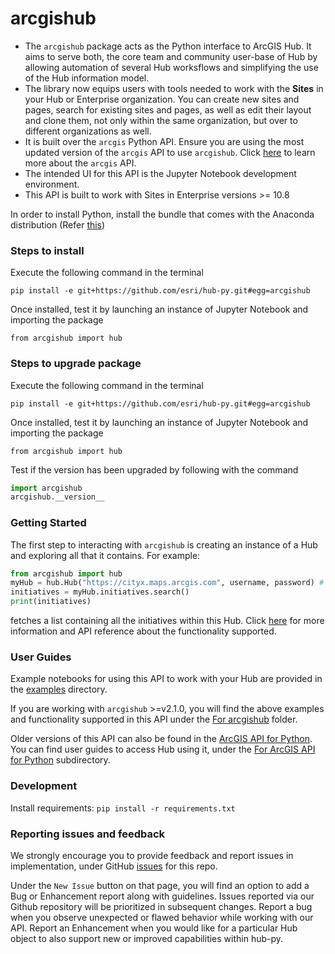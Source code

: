 # arcgishub
* The `arcgishub` package acts as the Python interface to ArcGIS Hub. It aims to serve both, the core team and community user-base of Hub by allowing automation of several Hub worksflows and simplifying the use of the Hub information model. 
* The library now equips users with tools needed to work with the __Sites__ in your Hub or Enterprise organization. You can create new sites and pages, search for existing sites and pages, as well as edit their layout and clone them, not only within the same organization, but over to different organizations as well.
* It is built over the `arcgis` Python API. Ensure you are using the most updated version of the `arcgis` API to use `arcgishub`.  Click [here](https://developers.arcgis.com/python/) to learn more about the `arcgis` API.
* The intended UI for this API is the Jupyter Notebook development environment. 
* This API is built to work with Sites in Enterprise versions >= 10.8

In order to install Python, install the bundle that comes with the Anaconda distribution (Refer [this](https://www.anaconda.com/distribution/))

### Steps to install

Execute the following command in the terminal

``` pip install -e git+https://github.com/esri/hub-py.git#egg=arcgishub ```

Once installed, test it by launching an instance of Jupyter Notebook and importing the package

``` from arcgishub import hub ```


### Steps to upgrade package

Execute the following command in the terminal

``` pip install -e git+https://github.com/esri/hub-py.git#egg=arcgishub ```

Once installed, test it by launching an instance of Jupyter Notebook and importing the package

``` from arcgishub import hub ```

Test if the version has been upgraded by following with the command

```python
import arcgishub
arcgishub.__version__ 
```


### Getting Started

The first step to interacting with `arcgishub` is creating an instance of a Hub and exploring all that it contains.
For example:

```python
from arcgishub import hub
myHub = hub.Hub("https://cityx.maps.arcgis.com", username, password) # or the url of your ArcGIS Online organization
initiatives = myHub.initiatives.search()
print(initiatives)
```

fetches a list containing all the initiatives within this Hub. Click [here](https://github.com/esri/hub-py/wiki) for more information and API reference about the functionality supported.

### User Guides

Example notebooks for using this API to work with your Hub are provided in the [examples](https://github.com/esri/hub-py/tree/master/examples) directory.

If you are working with `arcgishub` >=v2.1.0, you will find the above examples and functionality supported in this API under the [For arcgishub](https://github.com/esri/hub-py/tree/master/examples/For%20arcgishub) folder.

Older versions of this API can also be found in the [ArcGIS API for Python](https://developers.arcgis.com/python/). You can find user guides to access Hub using it, under the [For ArcGIS API for Python](https://github.com/esriesri/hub-py/tree/master/examples/For%20ArcGIS%20API%20for%20Python) subdirectory.

### Development

Install requirements: `pip install -r requirements.txt`


### Reporting issues and feedback

We strongly encourage you to provide feedback and report issues in implementation, under GitHub [issues](https://github.com/esri/hub-py/issues) for this repo. 

Under the `New Issue` button on that page, you will find an option to add a Bug or Enhancement report along with guidelines. Issues reported via our Github repository will be prioritized in subsequent changes.
Report a bug when you observe unexpected or flawed behavior while working with our API. Report an Enhancement when you would like for a particular Hub object to also support new or improved capabilities within hub-py.

